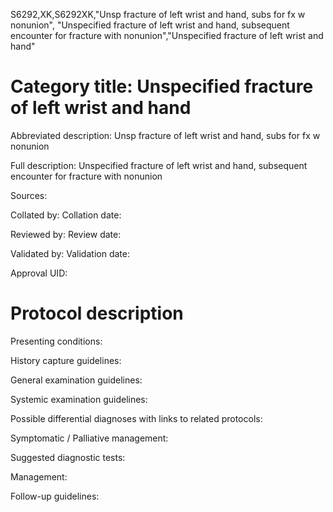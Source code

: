 S6292,XK,S6292XK,"Unsp fracture of left wrist and hand, subs for fx w nonunion", "Unspecified fracture of left wrist and hand, subsequent encounter for fracture with nonunion","Unspecified fracture of left wrist and hand"
# Category title: Unspecified fracture of left wrist and hand

Abbreviated description: Unsp fracture of left wrist and hand, subs for fx w nonunion

Full description: Unspecified fracture of left wrist and hand, subsequent encounter for fracture with nonunion

Sources:

Collated by:
Collation date:

Reviewed by:
Review date:

Validated by:
Validation date:

Approval UID:

# Protocol description

Presenting conditions:

History capture guidelines:

General examination guidelines:

Systemic examination guidelines:

Possible differential diagnoses with links to related protocols:

Symptomatic / Palliative management:

Suggested diagnostic tests:

Management:

Follow-up guidelines:
